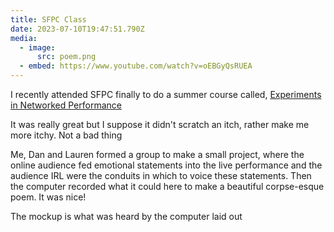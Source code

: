 ```yaml
---
title: SFPC Class
date: 2023-07-10T19:47:51.790Z
media:
  - image:
      src: poem.png
  - embed: https://www.youtube.com/watch?v=oEBGyQsRUEA
---
```

I﻿ recently attended SFPC finally to do a summer course called, [Experiments in Networked Performance](https://sfpc.study/sessions/summer-23/networked-performance)

I﻿t was really great but I suppose it didn't scratch an itch, rather make me more itchy. Not a bad thing

M﻿e, Dan and Lauren formed a group to make a small project, where the online audience fed emotional statements into the live performance and the audience IRL were the conduits in which to voice these statements. Then the computer recorded what it could here to make a beautiful corpse-esque poem. It was nice!

T﻿he mockup is what was heard by the computer laid out